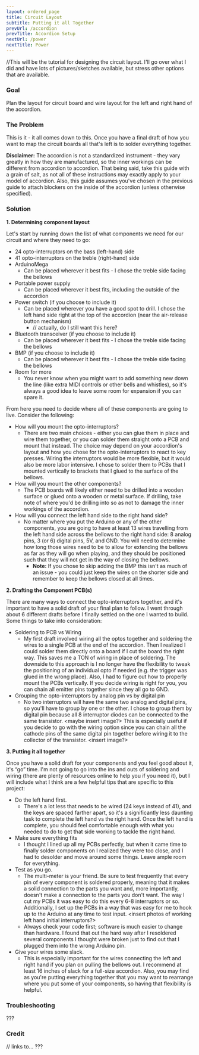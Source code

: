 ```yaml
---
layout: ordered_page
title: Circuit Layout
subtitle: Putting it all Together
prevUrl: /accordion
prevTitle: Accordion Setup
nextUrl: /power
nextTitle: Power
---
```


//This will be the tutorial for designing the circuit layout.  I'll go over what I did and have lots of pictures/sketches available, but stress other options that are available.

### Goal

Plan the layout for circuit board and wire layout for the left and right hand of the accordion.

### The Problem

This is it - it all comes down to this.  Once you have a final draft of how you want to map the circuit boards all that's left is to solder everything together.

**Disclaimer:** The accordion is not a standardized instrument - they vary greatly in how they are manufactured, so the inner workings can be different from accordion to accordion.  That being said, take this guide with a grain of salt, as not all of these instructions may exactly apply to your model of accordion.  Also, this guide assumes you've chosen in the previous guide to attach blockers on the inside of the accordion (unless otherwise specified).

### Solution

**1. Determining component layout**

Let's start by running down the list of what components we need for our circuit and where they need to go:

- 24 opto-interruptors on the bass (left-hand) side
- 41 opto-interruptors on the treble (right-hand) side
- ArduinoMega
    - Can be placed wherever it best fits - I chose the treble side facing the bellows
- Portable power supply
    - Can be placed wherever it best fits, including the outside of the accordion
- Power switch (if you choose to include it)
    - Can be placed wherever you have a good spot to drill. I chose the left hand side right at the top of the accordion (near the air-release button mechanism)
        - // actually, do I still want this here?
- Bluetooth transceiver (if you choose to include it)
    - Can be placed wherever it best fits - I chose the treble side facing the bellows
- BMP (if you choose to include it)
    - Can be placed wherever it best fits - I chose the treble side facing the bellows
- Room for more
    - You never know when you might want to add something new down the line (like extra MIDI controls or other bells and whistles), so it's always a good idea to leave some room for expansion if you can spare it.

From here you need to decide where all of these components are going to live.  Consider the following:

- How will you mount the opto-interruptors?
    - There are two main choices - either you can glue them in place and wire them together, or you can solder them straight onto a PCB and mount that instead.  The choice may depend on your accordion's layout and how you chose for the opto-interruptors to react to key presses.  Wiring the interruptors would be more flexible, but it would also be more labor intensive.  I chose to solder them to PCBs that I mounted vertically to brackets that I glued to the surface of the bellows. <insert image here>
- How will you mount the other components?
    - The PCB boards will likely either need to be drilled into a wooden surface or glued onto a wooden or metal surface.  If drilling, take note of where you'd be drilling into so as not to damage the inner workings of the accordion.
- How will you connect the left hand side to the right hand side?
    - No matter where you put the Arduino or any of the other components, you are going to have at least 13 wires travelling from the left hand side across the bellows to the right hand side: 8 analog pins, 3 (or 6) digital pins, 5V, and GND.  You will need to determine how long those wires need to be to allow for extending the bellows as far as they will go when playing, and they should be positioned such that they will not get in the way of closing the bellows.
        - **Note:** If you chose to skip adding the BMP this isn't as much of an issue - you could just keep the wires on the shorter side and remember to keep the bellows closed at all times.

**2. Drafting the Component PCB(s)**

There are many ways to connect the opto-interruptors together, and it's important to have a solid draft of your final plan to follow.  I went through about 6 different drafts before I finally settled on the one I wanted to build.  Some things to take into consideration:

- Soldering to PCB vs Wiring
    - My first draft involved wiring all the optos together and soldering the wires to a single PCB at the end of the accordion. <insert hand-drawn image>  Then I realized I could solder them directly onto a board if I cut the board the right way. <insert image of cut board with optos>  This saves me a TON of wiring in place of soldering.  The downside to this approach is I no longer have the flexibility to tweak the positioning of an individual opto if needed (e.g. the trigger was glued in the wrong place).  Also, I had to figure out how to properly mount the PCBs vertically.  If you decide wiring is right for you, you can chain all emitter pins together since they all go to GND.
- Grouping the opto-interruptors by analog pin vs by digital pin
    - No two interruptors will have the same two analog and digital pins, so you'll have to group by one or the other.  I chose to group them by digital pin because all 8 interruptor diodes can be connected to the same transistor. <maybe insert image?>  This is especially useful if you decide to go with the wiring option since you can chain all the cathode pins of the same digital pin together before wiring it to the collector of the transistor. <insert image?>

**3. Putting it all together**

Once you have a solid draft for your components and you feel good about it, it's “go” time.  I'm not going to go into the ins and outs of soldering and wiring (there are plenty of resources online to help you if you need it), but I will include what I think are a few helpful tips that are specific to this project:

- Do the left hand first.
    - There's a lot less that needs to be wired (24 keys instead of 41), and the keys are spaced farther apart, so it's a significantly less daunting task to complete the left hand vs the right hand.  Once the left hand is complete, you should feel comfortable enough with what you needed to do to get that side working to tackle the right hand.
- Make sure everything fits
    - I thought I lined up all my PCBs perfectly, but when it came time to finally solder components on I realized they were too close, and I had to desolder and move around some things.  Leave ample room for everything.
- Test as you go.
    - The multi-meter is your friend.  Be sure to test frequently that every pin of every component is soldered properly, meaning that it makes a solid connection to the parts you want and, more importantly, doesn't make a connection to the parts you don't want.  The way I cut my PCBs it was easy to do this every 6-8 interruptors or so.  Additionally, I set up the PCBs in a way that was easy for me to hook up to the Arduino at any time to test input. <insert photos of working left hand initial interruptors?>
    - Always check your code first; software is much easier to change than hardware.  I found that out the hard way after I resoldered several components I thought were broken just to find out that I plugged them into the wrong Arduino pin.
- Give your wires some slack.
    - This is especially important for the wires connecting the left and right hand if you plan on pulling the bellows out.  I recommend at least 16 inches of slack for a full-size accordion.  Also, you may find as you're putting everything together that you may want to rearrange where you put some of your components, so having that flexibility is helpful.

### Troubleshooting

???

### Credit

// links to… ???
